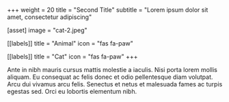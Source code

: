 +++
weight = 20
title = "Second Title"
subtitle = "Lorem ipsum dolor sit amet, consectetur adipiscing"

[asset]
  image = "cat-2.jpeg"

[[labels]]
  title = "Animal"
  icon = "fas fa-paw"

[[labels]]
  title = "Cat"
  icon = "fas fa-paw"
+++

Ante in nibh mauris cursus mattis molestie a iaculis. Nisi porta lorem mollis aliquam. Eu consequat ac felis donec et odio pellentesque diam volutpat. Arcu dui vivamus arcu felis. Senectus et netus et malesuada fames ac turpis egestas sed. Orci eu lobortis elementum nibh.
